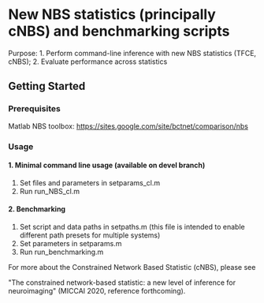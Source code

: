 # New NBS statistics (principally cNBS) and benchmarking scripts

Purpose: 1. Perform command-line inference with new NBS statistics (TFCE, cNBS); 2. Evaluate performance across statistics

## Getting Started

### Prerequisites

Matlab
NBS toolbox: https://sites.google.com/site/bctnet/comparison/nbs

### Usage

#### 1. Minimal command line usage (available on devel branch)

1. Set files and parameters in setparams_cl.m
2. Run run_NBS_cl.m

#### 2. Benchmarking

1. Set script and data paths in setpaths.m (this file is intended to enable different path presets for multiple systems)
2. Set parameters in setparams.m
3. Run run_benchmarking.m


For more about the Constrained Network Based Statistic (cNBS), please see

"The constrained network-based statistic: a new level of inference for neuroimaging" (MICCAI 2020, reference forthcoming).

